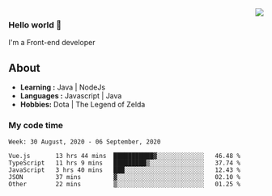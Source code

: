 <img align='right' src="https://github-readme-stats.vercel.app/api?username=jumodada&show_icons=true&theme=vue">

### Hello world 👋

I'm a Front-end developer 
    
## About
-  **Learning :** Java | NodeJs
-  **Languages :** Javascript | Java
-  **Hobbies:** Dota | The Legend of Zelda

### My code time

<!--START_SECTION:waka-->
```text
Week: 30 August, 2020 - 06 September, 2020

Vue.js       13 hrs 44 mins  ███████████▓░░░░░░░░░░░░░   46.48 % 
TypeScript   11 hrs 9 mins   █████████▒░░░░░░░░░░░░░░░   37.74 % 
JavaScript   3 hrs 40 mins   ███░░░░░░░░░░░░░░░░░░░░░░   12.43 % 
JSON         37 mins         ▓░░░░░░░░░░░░░░░░░░░░░░░░   02.10 % 
Other        22 mins         ▒░░░░░░░░░░░░░░░░░░░░░░░░   01.25 % 
```
<!--END_SECTION:waka-->
